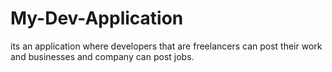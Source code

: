 # My-Dev-Application
its an application where developers that are freelancers can post their work and businesses and company can post jobs.
